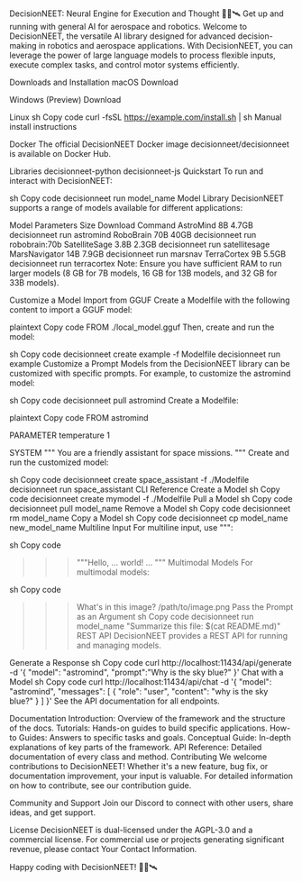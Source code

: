 DecisionNEET: Neural Engine for Execution and Thought 🤖🚀🛰️
Get up and running with general AI for aerospace and robotics.
Welcome to DecisionNEET, the versatile AI library designed for advanced decision-making in robotics and aerospace applications. With DecisionNEET, you can leverage the power of large language models to process flexible inputs, execute complex tasks, and control motor systems efficiently.

Downloads and Installation
macOS
Download

Windows (Preview)
Download

Linux
sh
Copy code
curl -fsSL https://example.com/install.sh | sh
Manual install instructions

Docker
The official DecisionNEET Docker image decisionneet/decisionneet is available on Docker Hub.

Libraries
decisionneet-python
decisionneet-js
Quickstart
To run and interact with DecisionNEET:

sh
Copy code
decisionneet run model_name
Model Library
DecisionNEET supports a range of models available for different applications:

Model	Parameters	Size	Download Command
AstroMind	8B	4.7GB	decisionneet run astromind
RoboBrain	70B	40GB	decisionneet run robobrain:70b
SatelliteSage	3.8B	2.3GB	decisionneet run satellitesage
MarsNavigator	14B	7.9GB	decisionneet run marsnav
TerraCortex	9B	5.5GB	decisionneet run terracortex
Note: Ensure you have sufficient RAM to run larger models (8 GB for 7B models, 16 GB for 13B models, and 32 GB for 33B models).

Customize a Model
Import from GGUF
Create a Modelfile with the following content to import a GGUF model:

plaintext
Copy code
FROM ./local_model.gguf
Then, create and run the model:

sh
Copy code
decisionneet create example -f Modelfile
decisionneet run example
Customize a Prompt
Models from the DecisionNEET library can be customized with specific prompts. For example, to customize the astromind model:

sh
Copy code
decisionneet pull astromind
Create a Modelfile:

plaintext
Copy code
FROM astromind

PARAMETER temperature 1

SYSTEM """
You are a friendly assistant for space missions.
"""
Create and run the customized model:

sh
Copy code
decisionneet create space_assistant -f ./Modelfile
decisionneet run space_assistant
CLI Reference
Create a Model
sh
Copy code
decisionneet create mymodel -f ./Modelfile
Pull a Model
sh
Copy code
decisionneet pull model_name
Remove a Model
sh
Copy code
decisionneet rm model_name
Copy a Model
sh
Copy code
decisionneet cp model_name new_model_name
Multiline Input
For multiline input, use """:

sh
Copy code
>>> """Hello,
... world!
... """
Multimodal Models
For multimodal models:

sh
Copy code
>>> What's in this image? /path/to/image.png
Pass the Prompt as an Argument
sh
Copy code
decisionneet run model_name "Summarize this file: $(cat README.md)"
REST API
DecisionNEET provides a REST API for running and managing models.

Generate a Response
sh
Copy code
curl http://localhost:11434/api/generate -d '{
  "model": "astromind",
  "prompt":"Why is the sky blue?"
}'
Chat with a Model
sh
Copy code
curl http://localhost:11434/api/chat -d '{
  "model": "astromind",
  "messages": [
    { "role": "user", "content": "why is the sky blue?" }
  ]
}'
See the API documentation for all endpoints.

Documentation
Introduction: Overview of the framework and the structure of the docs.
Tutorials: Hands-on guides to build specific applications.
How-to Guides: Answers to specific tasks and goals.
Conceptual Guide: In-depth explanations of key parts of the framework.
API Reference: Detailed documentation of every class and method.
Contributing
We welcome contributions to DecisionNEET! Whether it's a new feature, bug fix, or documentation improvement, your input is valuable. For detailed information on how to contribute, see our contribution guide.

Community and Support
Join our Discord to connect with other users, share ideas, and get support.

License
DecisionNEET is dual-licensed under the AGPL-3.0 and a commercial license. For commercial use or projects generating significant revenue, please contact Your Contact Information.



Happy coding with DecisionNEET! 🤖🚀🛰️

